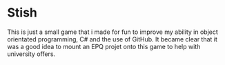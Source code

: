 # Stish
This is just a small game that i made for fun to improve my ability in object orientated programming, C# and the use of GitHub.
It became clear that it was a good idea to mount an EPQ projet onto this game to help with university offers.
